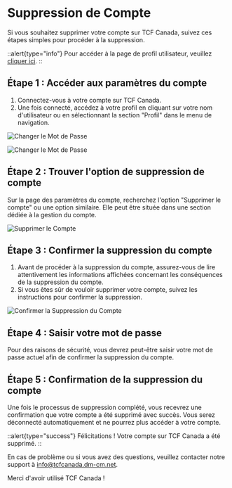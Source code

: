 # Suppression de Compte

Si vous souhaitez supprimer votre compte sur TCF Canada, suivez ces étapes simples pour procéder à la suppression.

::alert{type="info"}
Pour accéder à la page de profil utilisateur, veuillez [cliquer ici](https://tcfcanada.dm-cm.net/profile).
::

## Étape 1 : Accéder aux paramètres du compte

1. Connectez-vous à votre compte sur TCF Canada.
2. Une fois connecté, accédez à votre profil en cliquant sur votre nom d'utilisateur ou en sélectionnant la section "Profil" dans le menu de navigation.

![Changer le Mot de Passe](/img/authentification/11.png)

![Changer le Mot de Passe](/img/authentification/10.png)

## Étape 2 : Trouver l'option de suppression de compte

Sur la page des paramètres du compte, recherchez l'option "Supprimer le compte" ou une option similaire. Elle peut être située dans une section dédiée à la gestion du compte.

![Supprimer le Compte](/img/authentification/20.png)

## Étape 3 : Confirmer la suppression du compte

1. Avant de procéder à la suppression du compte, assurez-vous de lire attentivement les informations affichées concernant les conséquences de la suppression du compte.
2. Si vous êtes sûr de vouloir supprimer votre compte, suivez les instructions pour confirmer la suppression.

![Confirmer la Suppression du Compte](/img/authentification/21.png)

## Étape 4 : Saisir votre mot de passe

Pour des raisons de sécurité, vous devrez peut-être saisir votre mot de passe actuel afin de confirmer la suppression du compte.

## Étape 5 : Confirmation de la suppression du compte

Une fois le processus de suppression complété, vous recevrez une confirmation que votre compte a été supprimé avec succès. Vous serez déconnecté automatiquement et ne pourrez plus accéder à votre compte.

::alert{type="success"}
Félicitations ! Votre compte sur TCF Canada a été supprimé.
::

En cas de problème ou si vous avez des questions, veuillez contacter notre support à info@tcfcanada.dm-cm.net.

Merci d'avoir utilisé TCF Canada !
